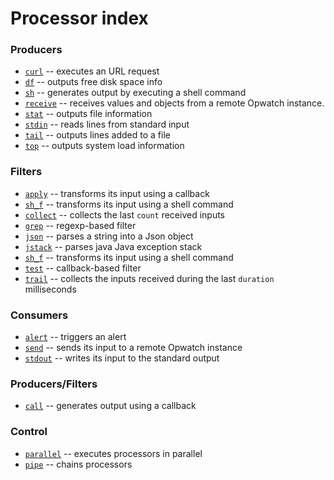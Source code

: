 # Processor index

### Producers

* [`curl`](curl.md) -- executes an URL request
* [`df`](df.md) -- outputs free disk space info
* [`sh`](sh.md) -- generates output by executing a shell command
* [`receive`](receive.md) -- receives values and objects from a remote Opwatch instance.
* [`stat`](stat.md) -- outputs file information
* [`stdin`](stdin.md) -- reads lines from standard input
* [`tail`](tail.md) -- outputs lines added to a file
* [`top`](top.md) -- outputs system load information

### Filters

* [`apply`](apply.md) -- transforms its input using a callback
* [`sh_f`](sh_f.md) -- transforms its input using a shell command
* [`collect`](collect.md) -- collects the last `count` received inputs
* [`grep`](grep.md) -- regexp-based filter
* [`json`](json.md) -- parses a string into a Json object
* [`jstack`](jstack.md) -- parses java Java exception stack
* [`sh_f`](sh_f.md) -- transforms its input using a shell command
* [`test`](test.md) -- callback-based filter
* [`trail`](trail.md) -- collects the inputs received during the last `duration` milliseconds

### Consumers

* [`alert`](alert.md) -- triggers an alert
* [`send`](send.md) -- sends its input to a remote Opwatch instance
* [`stdout`](stdout.md) -- writes its input to the standard output

### Producers/Filters

* [`call`](call.md) -- generates output using a callback

### Control

* [`parallel`](parallel.md) -- executes processors in parallel
* [`pipe`](pipe.md) -- chains processors

